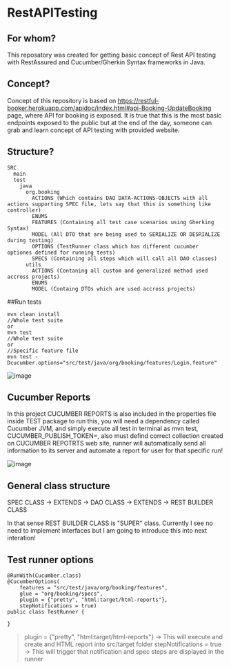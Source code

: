 # RestAPITesting

## For whom?
This reposatory was created for getting basic concept of Rest API testing with RestAssured and Cucumber/Gherkin Syntax frameworks in Java. 

## Concept?
Concept of this repository is based on https://restful-booker.herokuapp.com/apidoc/index.html#api-Booking-UpdateBooking page, where API for booking is exposed. It is true that this is the most basic endpoints exposed to the public but at the end of the day, someone can grab and learn concept of API testing with provided website.

## Structure?
```
SRC
  main
  test
    java
      org.booking
        ACTIONS (Which contains DAO DATA-ACTIONS-OBJECTS with all actions supporting SPEC file, lets say that this is something like controller)
        ENUMS
        FEATURES (Containing all test case scenarios using Gherking Syntax)
        MODEL (All DTO that are being used to SERIALIZE OR DESRIALIZE during testing)
        OPTIONS (TestRunner class which has different cucumber optiones defined for running tests)
        SPECS (Containing all steps which will call all DAO classes)
      utils
        ACTIONS (Contaning all custom and generalized method used accross projects)
        ENUMS
        MODEL (Containg DTOs which are used accross projects)
```
##Run tests
```
mvn clean install
//Whole test suite
or
mvn test
//Whole test suite
or
//Specific feature file
mvn test -Dcucumber.options="src/test/java/org/booking/features/Login.feature"
```
![image](https://github.com/amarCausevic/RestAPITesting/assets/37142287/808add30-788c-403e-ae9a-981a28d91eb5)

## Cucumber Reports
In this project CUCUMBER REPORTS is also included in the properties file inside TEST package to run this, you will need a dependency called Cucumber JVM, and simply execute all test in terminal as mvn test, CUCUMBER_PUBLISH_TOKEN=, also must defind correct collection created on CUCUMBER REPOTRTS web site, runner will automatically send all information to its server and automate a report for user for that specific run!

![image](https://github.com/amarCausevic/RestAPITesting/assets/37142287/a4f2f359-a13c-4693-a7b2-322887751460)

## General class structure
SPEC CLASS -> EXTENDS -> DAO CLASS -> EXTENDS -> REST BUILDER CLASS

In that sense REST BUILDER CLASS is "SUPER" class. Currently I see no need to implement interfaces but I am going to introduce this into next interation!

## Test runner options
```
@RunWith(Cucumber.class)
@CucumberOptions(
    features = "src/test/java/org/booking/features",
    glue = "org/booking/specs",
    plugin = {"pretty", "html:target/html-reports"},
    stepNotifications = true)
public class TestRunner {

}
```
> plugin = {"pretty", "html:target/html-reports"} -> This will execute and create and HTML report into src/target folder
> stepNotifications = true -> This will trigger that notification and spec steps are displayed in the runner
